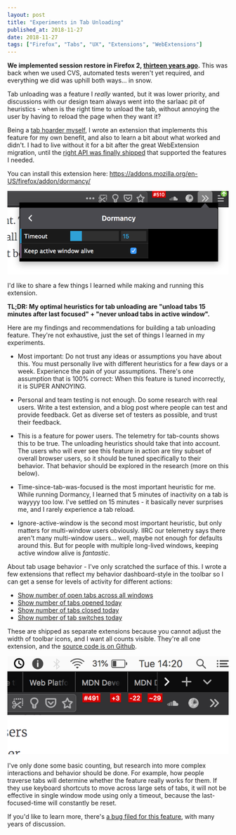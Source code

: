 ```yaml
---
layout: post
title: "Experiments in Tab Unloading"
published_at: 2018-11-27
date: 2018-11-27
tags: ["Firefox", "Tabs", "UX", "Extensions", "WebExtensions"]
---
```


**We implemented session restore in Firefox 2, [thirteen years ago](https://bugzilla.mozilla.org/show_bug.cgi?id=328154).** This was back when we used CVS, automated tests weren't yet required, and everything we did was uphill both ways... in snow.

Tab unloading was a feature I *really* wanted, but it was lower priority, and discussions with our design team always went into the sarlaac pit of heuristics - when is the right time to unload the tab, without annoying the user by having to reload the page when they want it?

Being a [tab hoarder myself](https://metafluff.com/2017/07/21/i-am-a-tab-hoarder/), I wrote an extension that implements this feature for my own benefit, and also to learn a bit about what worked and didn't. I had to live without it for a bit after the great WebExtension migration, until the [right API was finally shipped](https://bugzilla.mozilla.org/show_bug.cgi?id=1128502) that supported the features I needed.

You can install this extension here: https://addons.mozilla.org/en-US/firefox/addon/dormancy/

![Dormancy Options](dormancy.png)

I'd like to share a few things I learned while making and running this extension.

**TL;DR: My optimal heuristics for tab unloading are "unload tabs 15 minutes after last focused" + "never unload tabs in active window".**

Here are my findings and recommendations for building a tab unloading feature. They're not exhaustive, just the set of things I learned in my experiments.

* Most important: Do not trust any ideas or assumptions you have about this. You must personally live with different heuristics for a few days or a week. Experience the pain of your assumptions. There's one assumption that is 100% correct: When this feature is tuned incorrectly, it is SUPER ANNOYING.

* Personal and team testing is not enough. Do some research with real users. Write a test extension, and a blog post where people can test and provide feedback. Get as diverse set of testers as possible, and trust their feedback.

* This is a feature for power users. The telemetry for tab-counts shows this to be true. The unloading heuristics should take that into account. The users who will ever see this feature in action are tiny subset of overall browser users, so it should be tuned specifically to their behavior. That behavior should be explored in the research (more on this below).

* Time-since-tab-was-focused is the most important heuristic for me. While running Dormancy, I learned that 5 minutes of inactivity on a tab is wayyyy too low.  I've settled on 15 minutes - it basically never surprises me, and I rarely experience a tab reload.

* Ignore-active-window is the second most important heuristic, but only matters for multi-window users obviously. IIRC our telemetry says there aren't many multi-window users... well, maybe not enough for defaults around this. But for people with multiple long-lived windows, keeping active window alive is *fantastic*.

About tab usage behavior - I've only scratched the surface of this. I wrote a few extensions that reflect my behavior dashboard-style in the toolbar so I can get a sense for levels of activity for different actions:

* [Show number of open tabs across all windows](https://addons.mozilla.org/en-US/firefox/addon/tab-count-button/)
* [Show number of tabs opened today](https://addons.mozilla.org/en-US/firefox/addon/tabs-opened-button/)
* [Show number of tabs closed today](https://addons.mozilla.org/en-US/firefox/addon/tabs-closed-button/)
* [Show number of tab switches today](https://addons.mozilla.org/en-US/firefox/addon/tabs-switched-button/)

These are shipped as separate extensions because you cannot adjust the width of toolbar icons, and I want all counts visible. They're all one extension, and the [source code is on Github](https://github.com/autonome/tabstatistics).

![Tab Statistics](tabstats.png)

I've only done some basic counting, but research into more complex interactions and behavior should be done. For example, how people traverse tabs will determine whether the feature really works for them. If they use keyboard shortcuts to move across large sets of tabs, it will not be effective in single window mode using only a timeout, because the last-focused-time will constantly be reset.

If you'd like to learn more, there's [a bug filed for this feature](https://bugzilla.mozilla.org/show_bug.cgi?id=675539), with many years of discussion.
